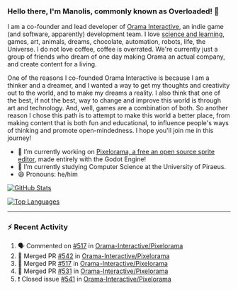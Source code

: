 ### Hello there, I'm Manolis, commonly known as Overloaded! 👋
I am a co-founder and lead developer of [Orama Interactive](https://www.orama-interactive.com/), an indie game (and software, apparently) development team. I love [science and learning](https://github.com/OverloadedOrama/KnowledgeBase), games, art, animals, dreams, chocolate, automation, robots, life, the Universe. I do not love coffee, coffee is overrated. We're currently just a group of friends who dream of one day making Orama an actual company, and create content for a living.

One of the reasons I co-founded Orama Interactive is because I am a thinker and a dreamer, and I wanted a way to get my thoughts and creativity out to the world, and to make my dreams a reality. I also think that one of the best, if not the best, way to change and improve this world is through art and technology. And, well, games are a combination of both. So another reason I chose this path is to attempt to make this world a better place, from making content that is both fun and educational, to influence people's ways of thinking and promote open-mindedness. I hope you'll join me in this journey!

- 🔭 I’m currently working on [Pixelorama, a free an open source sprite editor](https://github.com/Orama-Interactive/Pixelorama), made entirely with the Godot Engine!
- 🌱 I’m currently studying Computer Science at the University of Piraeus.
- 😄 Pronouns: he/him

[![GitHub Stats](https://github-readme-stats.vercel.app/api/?username=OverloadedOrama&show_icons=true&theme=merko)](https://github.com/anuraghazra/github-readme-stats)

[![Top Languages](https://github-readme-stats.vercel.app/api/top-langs/?username=OverloadedOrama&layout=compact&theme=merko)](https://github.com/anuraghazra/github-readme-stats)

---

### :zap: Recent Activity

<!--START_SECTION:activity-->
1. 🗣 Commented on [#517](https://github.com/Orama-Interactive/Pixelorama/issues/517) in [Orama-Interactive/Pixelorama](https://github.com/Orama-Interactive/Pixelorama)
2. 🎉 Merged PR [#542](https://github.com/Orama-Interactive/Pixelorama/pull/542) in [Orama-Interactive/Pixelorama](https://github.com/Orama-Interactive/Pixelorama)
3. 🎉 Merged PR [#517](https://github.com/Orama-Interactive/Pixelorama/pull/517) in [Orama-Interactive/Pixelorama](https://github.com/Orama-Interactive/Pixelorama)
4. 🎉 Merged PR [#531](https://github.com/Orama-Interactive/Pixelorama/pull/531) in [Orama-Interactive/Pixelorama](https://github.com/Orama-Interactive/Pixelorama)
5. ❗️ Closed issue [#541](https://github.com/Orama-Interactive/Pixelorama/issues/541) in [Orama-Interactive/Pixelorama](https://github.com/Orama-Interactive/Pixelorama)
<!--END_SECTION:activity-->

<!--
**OverloadedOrama/OverloadedOrama** is a ✨ _special_ ✨ repository because its `README.md` (this file) appears on your GitHub profile.

Here are some ideas to get you started:

- 👯 I’m looking to collaborate on ...
- 🤔 I’m looking for help with ...
- 💬 Ask me about ...
- 📫 How to reach me: ...
- ⚡ Fun fact: ...
-->
